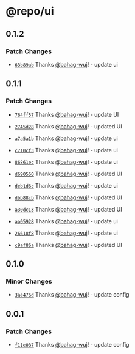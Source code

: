 # @repo/ui

## 0.1.2

### Patch Changes

- [`63b89ab`](https://github.com/bahag-buttf/bahag-design-system/commit/63b89ab01781894454dd0cf9f0abdb104957c9b0) Thanks [@bahag-wuj](https://github.com/bahag-wuj)! - update ui

## 0.1.1

### Patch Changes

- [`764ff57`](https://github.com/bahag-buttf/bahag-design-system/commit/764ff57c157387379abf1431d47bffe6953b44b0) Thanks [@bahag-wuj](https://github.com/bahag-wuj)! - update UI

- [`2745d28`](https://github.com/bahag-buttf/bahag-design-system/commit/2745d28dd0e4a0e106ace8ee8e251e86c847a29a) Thanks [@bahag-wuj](https://github.com/bahag-wuj)! - updated UI

- [`a7a5a1b`](https://github.com/bahag-buttf/bahag-design-system/commit/a7a5a1be247a6b070ab36dccb2aa2b6415fa384a) Thanks [@bahag-wuj](https://github.com/bahag-wuj)! - update ui

- [`c710cf3`](https://github.com/bahag-buttf/bahag-design-system/commit/c710cf300a2df9fc435d0b56a0b42b3af7decc1b) Thanks [@bahag-wuj](https://github.com/bahag-wuj)! - update ui

- [`86861ec`](https://github.com/bahag-buttf/bahag-design-system/commit/86861ec701803452e261457bcb5a45a3f6ca033e) Thanks [@bahag-wuj](https://github.com/bahag-wuj)! - update ui

- [`d690560`](https://github.com/bahag-buttf/bahag-design-system/commit/d6905603d0f3edbd3c1eb52ed79df68f9b511d88) Thanks [@bahag-wuj](https://github.com/bahag-wuj)! - updated UI

- [`deb1d6c`](https://github.com/bahag-buttf/bahag-design-system/commit/deb1d6cfce4496ccc0875ae31bd7acd3144b56dd) Thanks [@bahag-wuj](https://github.com/bahag-wuj)! - update ui

- [`dbb88cb`](https://github.com/bahag-buttf/bahag-design-system/commit/dbb88cb3770238f30fda8521b0c566b15622aa7a) Thanks [@bahag-wuj](https://github.com/bahag-wuj)! - updated UI

- [`a30dc13`](https://github.com/bahag-buttf/bahag-design-system/commit/a30dc13d6446748ba93c94080063d79d85d08605) Thanks [@bahag-wuj](https://github.com/bahag-wuj)! - updated UI

- [`aa05928`](https://github.com/bahag-buttf/bahag-design-system/commit/aa059280c7701c14d03060f52996e2286e8f57c4) Thanks [@bahag-wuj](https://github.com/bahag-wuj)! - update ui

- [`26618f8`](https://github.com/bahag-buttf/bahag-design-system/commit/26618f8de3fcdfd3df7cce3ec15a6faeb874d1bd) Thanks [@bahag-wuj](https://github.com/bahag-wuj)! - update ui

- [`c9af86a`](https://github.com/bahag-buttf/bahag-design-system/commit/c9af86a66ef9b1b115e025ff8104e1a204b2b75d) Thanks [@bahag-wuj](https://github.com/bahag-wuj)! - updated UI

## 0.1.0

### Minor Changes

- [`3ae476d`](https://github.com/bahag-buttf/bahag-design-system/commit/3ae476d5222abce0be9bdf9a22f849b664b3e666) Thanks [@bahag-wuj](https://github.com/bahag-wuj)! - update config

## 0.0.1

### Patch Changes

- [`f11e087`](https://github.com/bahag-buttf/bahag-design-system/commit/f11e08720f7942c82330daf6d87e91c2b0e0d148) Thanks [@bahag-wuj](https://github.com/bahag-wuj)! - update config
